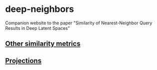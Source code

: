 # deep-neighbors
Companion website to the paper "Similarity of Nearest-Neighbor Query Results in Deep Latent Spaces"

## [Other similarity metrics](./metrics)

## [Projections](./projections)
